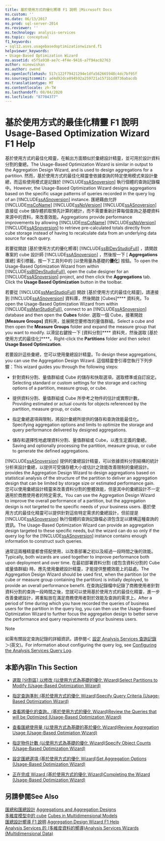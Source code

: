 ```yaml
---
title: 基於使用方式的優化嚮導 F1 說明 |Microsoft Docs
ms.custom: ''
ms.date: 06/13/2017
ms.prod: sql-server-2014
ms.reviewer: ''
ms.technology: analysis-services
ms.topic: conceptual
f1_keywords:
- sql12.asvs.usagebasedoptimizationwizard.f1
helpviewer_keywords:
- Usage-Based Optimization Wizard
ms.assetid: e5f5a938-ae7c-4f4e-9416-a7f94ac82763
author: minewiskan
ms.author: owend
ms.openlocfilehash: 517c122f79421294e1dfa562665948c4dc7bf95f
ms.sourcegitcommit: ad4d92dce894592a259721a1571b1d8736abacdb
ms.translationtype: MT
ms.contentlocale: zh-TW
ms.lasthandoff: 08/04/2020
ms.locfileid: "87704377"
---
```

# <a name="usage-based-optimization-wizard-f1-help"></a><span data-ttu-id="c9596-102">基於使用方式的最佳化精靈 F1 說明</span><span class="sxs-lookup"><span data-stu-id="c9596-102">Usage-Based Optimization Wizard F1 Help</span></span>
  <span data-ttu-id="c9596-103">基於使用方式的最佳化精靈，在輸出方面類似於彙總設計精靈，並可用於設計資料分割的彙總。</span><span class="sxs-lookup"><span data-stu-id="c9596-103">The Usage-Based Optimization Wizard is similar in output to the Aggregation Design Wizard, and is used to design aggregations for a partition.</span></span> <span data-ttu-id="c9596-104">然而，基於使用方式的最佳化精靈會依據查詢的特定使用模式來設計彙總，而這些使用模式是記錄於 [!INCLUDE[ssASnoversion](../includes/ssasnoversion-md.md)] 執行個體的查詢記錄檔中。</span><span class="sxs-lookup"><span data-stu-id="c9596-104">However, the Usage-Based Optimization Wizard designs aggregations based on the specific usage patterns of queries recorded in the query log of an [!INCLUDE[ssASnoversion](../includes/ssasnoversion-md.md)] instance.</span></span> <span data-ttu-id="c9596-105">匯總藉由允許 [!INCLUDE[msCoName](../includes/msconame-md.md)] [!INCLUDE[ssNoVersion](../includes/ssnoversion-md.md)] [!INCLUDE[ssASnoversion](../includes/ssasnoversion-md.md)] 直接從 cube 儲存體抓取預先計算的總計，而不需要重新計算每個查詢之基礎資料來源中的資料，來改善效能。</span><span class="sxs-lookup"><span data-stu-id="c9596-105">Aggregations provide performance improvements by allowing [!INCLUDE[msCoName](../includes/msconame-md.md)] [!INCLUDE[ssNoVersion](../includes/ssnoversion-md.md)] [!INCLUDE[ssASnoversion](../includes/ssasnoversion-md.md)] to retrieve pre-calculated totals directly from cube storage instead of having to recalculate data from an underlying data source for each query.</span></span>  
  
 <span data-ttu-id="c9596-106">若要從開啟 [基於使用方式的優化嚮導] [!INCLUDE[ssBIDevStudioFull](../includes/ssbidevstudiofull-md.md)] ，請開啟專案的 cube 設計師 [!INCLUDE[ssASnoversion](../includes/ssasnoversion-md.md)] ，然後按一下 [ **Aggregations**匯總] 索引標籤。按一下工具列中的 [以使用量為基礎的**優化**] 按鈕。</span><span class="sxs-lookup"><span data-stu-id="c9596-106">To open the Usage-Based Optimization Wizard from within [!INCLUDE[ssBIDevStudioFull](../includes/ssbidevstudiofull-md.md)], open the cube designer for an [!INCLUDE[ssASnoversion](../includes/ssasnoversion-md.md)] project, and then click the **Aggregations** tab. Click the **Usage Based Optimization** button in the toolbar.</span></span>  
  
 <span data-ttu-id="c9596-107">若要從 [!INCLUDE[ssManStudioFull](../includes/ssmanstudiofull-md.md)] 開啟 [基於使用方式的最佳化精靈]，請連接到 [!INCLUDE[ssASnoversion](../includes/ssasnoversion-md.md)] 資料庫，然後開啟 [Cubes]\*\*\*\* 資料夾。</span><span class="sxs-lookup"><span data-stu-id="c9596-107">To open the Usage-Based Optimization Wizard from within [!INCLUDE[ssManStudioFull](../includes/ssmanstudiofull-md.md)], connect to an [!INCLUDE[ssASnoversion](../includes/ssasnoversion-md.md)] database and then open the **Cubes** folder.</span></span> <span data-ttu-id="c9596-108">選取一個 Cube，接著開啟 **[Measure Groups]** 資料夾，並展開您要修改的量值群組。</span><span class="sxs-lookup"><span data-stu-id="c9596-108">Select a cube and then open the **Measure Groups** folder and expand the measure group that you want to modify.</span></span> <span data-ttu-id="c9596-109">以滑鼠右鍵按一下 [資料分割]\*\*\*\* 資料夾，然後選取 [基於使用方式的最佳化]\*\*\*\*。</span><span class="sxs-lookup"><span data-stu-id="c9596-109">Right-click the **Partitions** folder and then select **Usage Based Optimization**.</span></span>  
  
 <span data-ttu-id="c9596-110">若要設計這些彙總，您可以使用彙總設計精靈。</span><span class="sxs-lookup"><span data-stu-id="c9596-110">To design these aggregations, you can use the Aggregation Design Wizard.</span></span> <span data-ttu-id="c9596-111">這個精靈會引導您執行下列步驟：</span><span class="sxs-lookup"><span data-stu-id="c9596-111">This wizard guides you through the following steps:</span></span>  
  
-   <span data-ttu-id="c9596-112">針對資料分割、量值群組或 Cube 的儲存和快取選項，選取標準或自訂設定。</span><span class="sxs-lookup"><span data-stu-id="c9596-112">Selecting standard or custom settings for the storage and caching options of a partition, measure group, or cube.</span></span>  
  
-   <span data-ttu-id="c9596-113">提供資料分割、量值群組或 Cube 所參考之物件的估計或實際計數。</span><span class="sxs-lookup"><span data-stu-id="c9596-113">Providing estimated or actual counts for objects referenced by the partition, measure group, or cube.</span></span>  
  
-   <span data-ttu-id="c9596-114">指定彙總選項與限制，將設計彙總所提供的儲存和查詢效能最佳化。</span><span class="sxs-lookup"><span data-stu-id="c9596-114">Specifying aggregation options and limits to optimize the storage and query performance delivered by designed aggregations.</span></span>  
  
-   <span data-ttu-id="c9596-115">儲存和選擇性地處理資料分割、量值群組或 Cube，以產生定義的彙總。</span><span class="sxs-lookup"><span data-stu-id="c9596-115">Saving and optionally processing the partition, measure group, or cube to generate the defined aggregations.</span></span>  
  
 [!INCLUDE[ssASnoversion](../includes/ssasnoversion-md.md)] <span data-ttu-id="c9596-116">提供的彙總設計精靈，可以依據資料分割結構的統計分析來設計彙總，以提供可受儲存體大小或估計之效能改善限制的彙總設計。</span><span class="sxs-lookup"><span data-stu-id="c9596-116">provides the Aggregation Design Wizard to design aggregations based on statistical analysis of the structure of the partition to deliver an aggregation design that can be limited by storage size or estimated performance gain.</span></span> <span data-ttu-id="c9596-117">您可以使用彙總設計精靈來改善資料分割的整體效能，但是其中的彙總設計不一定適用於商務使用者的特定需求。</span><span class="sxs-lookup"><span data-stu-id="c9596-117">You can use the Aggregation Design Wizard to improve the overall performance of a partition, but the aggregation design is not targeted to the specific needs of your business users.</span></span> <span data-ttu-id="c9596-118">基於使用方式的最佳化精靈可以提供針對這些特定需求的彙總設計，但前提是 [!INCLUDE[ssASnoversion](../includes/ssasnoversion-md.md)] 執行個體的查詢記錄檔必須包含足以建構這種查詢的資訊。</span><span class="sxs-lookup"><span data-stu-id="c9596-118">The Usage-Based Optimization Wizard can provide an aggregation design targeted to these specific needs, but the wizard can do so only if the query log for the [!INCLUDE[ssASnoversion](../includes/ssasnoversion-md.md)] instance contains enough information to construct such queries.</span></span>  
  
 <span data-ttu-id="c9596-119">通常這兩種精靈都會搭配使用，以改善部署之初以及經過一段時間之後的效能。</span><span class="sxs-lookup"><span data-stu-id="c9596-119">Typically, both wizards are used together to improve performance both upon deployment and over time.</span></span> <span data-ttu-id="c9596-120">在最初部署資料分割 (或包含資料分割的 Cube 或量值群組) 時，應先使用彙總設計精靈，才能提供整體效能上的益處。</span><span class="sxs-lookup"><span data-stu-id="c9596-120">The Aggregation Design Wizard should be used first, when the partition (or the cube or measure group containing the partition) is initially deployed, to provide an overall performance benefit.</span></span> <span data-ttu-id="c9596-121">在查詢記錄檔中記錄了商務使用者針對資料分割的查詢一段時間之後，您就可以使用基於使用方式的最佳化精靈，進一步改善彙總設計，將重點放在滿足商務使用者對於效能及查詢的需求上。</span><span class="sxs-lookup"><span data-stu-id="c9596-121">After a period of time during which you have recorded the queries of business users for the partition in the query log, you can then use the Usage-Based Optimization Wizard to further focus the aggregation design to better serve the performance and query requirements of your business users.</span></span>  
  
> [!NOTE]  
>  <span data-ttu-id="c9596-122"> 如需有關設定查詢記錄的詳細資訊，請參閱＜ [設定 Analysis Services 查詢記錄](instances/log-operations-in-analysis-services.md?view=sql-server-2014#bkmk_querylog)＞(英文)。</span><span class="sxs-lookup"><span data-stu-id="c9596-122">For information about configuring the query log, see [Configuring the Analysis Services Query Log](instances/log-operations-in-analysis-services.md?view=sql-server-2014#bkmk_querylog).</span></span>  
  
## <a name="in-this-section"></a><span data-ttu-id="c9596-123">本節內容</span><span class="sxs-lookup"><span data-stu-id="c9596-123">In This Section</span></span>  
  
-   <span data-ttu-id="c9596-124">[選取 [分割區] 以修改 &#40;以使用方式為基礎的優化 Wizard&#41;](select-partitions-to-modify-usage-based-optimization-wizard.md)</span><span class="sxs-lookup"><span data-stu-id="c9596-124">[Select Partitions to Modify &#40;Usage-Based Optimization Wizard&#41;](select-partitions-to-modify-usage-based-optimization-wizard.md)</span></span>  
  
-   [<span data-ttu-id="c9596-125">指定查詢準則 &#40;基於使用方式的優化 Wizard&#41;</span><span class="sxs-lookup"><span data-stu-id="c9596-125">Specify Query Criteria &#40;Usage-Based Optimization Wizard&#41;</span></span>](specify-query-criteria-usage-based-optimization-wizard.md)  
  
-   [<span data-ttu-id="c9596-126">查看將優化的查詢，&#40;基於使用方式的優化 Wizard&#41;</span><span class="sxs-lookup"><span data-stu-id="c9596-126">Review the Queries that will be Optimized &#40;Usage-Based Optimization Wizard&#41;</span></span>](review-the-queries-that-will-be-optimized-usage-based-optimization-wizard.md)  
  
-   [<span data-ttu-id="c9596-127">查看匯總使用量 &#40;以使用方式為基礎的基於優化 Wizard&#41;</span><span class="sxs-lookup"><span data-stu-id="c9596-127">Review Aggregation Usage &#40;Usage-Based Optimiation Wizard&#41;</span></span>](review-aggregation-usage-usage-based-optimiation-wizard.md)  
  
-   [<span data-ttu-id="c9596-128">指定物件計數 &#40;以使用方式為基礎的優化 Wizard&#41;</span><span class="sxs-lookup"><span data-stu-id="c9596-128">Specify Object Counts &#40;Usage-Based Optimization Wizard&#41;</span></span>](specify-object-counts-usage-based-optimization-wizard.md)  
  
-   [<span data-ttu-id="c9596-129">設定匯總選項 &#40;基於使用方式的優化 Wizard&#41;</span><span class="sxs-lookup"><span data-stu-id="c9596-129">Set Aggregation Options &#40;Usage-Based Optimization Wizard&#41;</span></span>](set-aggregation-options-usage-based-optimization-wizard.md)  
  
-   [<span data-ttu-id="c9596-130">正在完成 Wizard &#40;基於使用方式的優化 Wizard&#41;</span><span class="sxs-lookup"><span data-stu-id="c9596-130">Completing the Wizard &#40;Usage-Based Optimization Wizard&#41;</span></span>](completing-the-wizard-usage-based-optimization-wizard.md)  
  
## <a name="see-also"></a><span data-ttu-id="c9596-131">另請參閱</span><span class="sxs-lookup"><span data-stu-id="c9596-131">See Also</span></span>  
 <span data-ttu-id="c9596-132">[匯總和匯總設計](multidimensional-models-olap-logical-cube-objects/aggregations-and-aggregation-designs.md) </span><span class="sxs-lookup"><span data-stu-id="c9596-132">[Aggregations and Aggregation Designs](multidimensional-models-olap-logical-cube-objects/aggregations-and-aggregation-designs.md) </span></span>  
 <span data-ttu-id="c9596-133">[多維度模型中的 cube](multidimensional-models/cubes-in-multidimensional-models.md) </span><span class="sxs-lookup"><span data-stu-id="c9596-133">[Cubes in Multidimensional Models](multidimensional-models/cubes-in-multidimensional-models.md) </span></span>  
 <span data-ttu-id="c9596-134">[匯總設計嚮導 F1 說明](aggregation-design-wizard-f1-help.md) </span><span class="sxs-lookup"><span data-stu-id="c9596-134">[Aggregation Design Wizard F1 Help](aggregation-design-wizard-f1-help.md) </span></span>  
 [<span data-ttu-id="c9596-135">Analysis Services 的 &#40;多維度資料的嚮導&#41;</span><span class="sxs-lookup"><span data-stu-id="c9596-135">Analysis Services Wizards &#40;Multidimensional Data&#41;</span></span>](analysis-services-wizards-multidimensional-data.md)  
  
  
